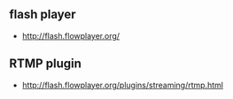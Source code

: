 ## flash player
* <http://flash.flowplayer.org/>

## RTMP plugin
* <http://flash.flowplayer.org/plugins/streaming/rtmp.html>